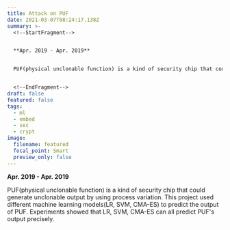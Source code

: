 ```yaml
---
title: Attack on PUF
date: 2021-03-07T08:24:17.138Z
summary: >-
  <!--StartFragment-->


  **Apr. 2019 - Apr. 2019**


  PUF(physical unclonable function) is a kind of security chip that could generate unclonable output by using process variation. This project used different machine learning models(LR, SVM, CMA-ES) to predict the output of PUF. Experiments showed that LR, SVM, CMA-ES can all predict PUF's output precisely.


  <!--EndFragment-->
draft: false
featured: false
tags:
  - ml
  - embed
  - sec
  - crypt
image:
  filename: featured
  focal_point: Smart
  preview_only: false
---
```

  **Apr. 2019 - Apr. 2019**
  
  
  PUF(physical unclonable function) is a kind of security chip that could generate unclonable output by using process variation. This project used different machine learning models(LR, SVM, CMA-ES) to predict the output of PUF. Experiments showed that LR, SVM, CMA-ES can all predict PUF's output precisely.
